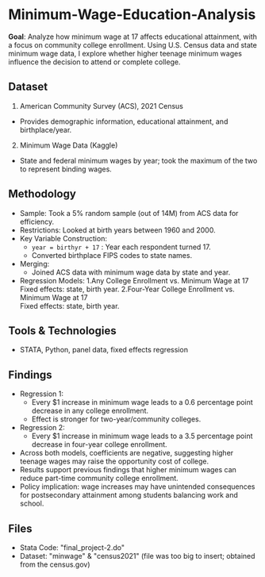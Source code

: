 # Minimum-Wage-Education-Analysis
**Goal**: Analyze how minimum wage at 17 affects educational attainment, with a focus on community college enrollment. Using U.S. Census data and state minimum wage data, I explore whether higher teenage minimum wages influence the decision to attend or complete college.

## Dataset
1. American Community Survey (ACS), 2021 Census
- Provides demographic information, educational attainment, and birthplace/year.
2. Minimum Wage Data (Kaggle)
-  State and federal minimum wages by year; took the maximum of the two to represent binding wages.

## Methodology 
- Sample: Took a 5% random sample (out of 14M) from ACS data for efficiency.
- Restrictions: Looked at birth years between 1960 and 2000.
- Key Variable Construction:
  - `year = birthyr + 17` : Year each respondent turned 17.
  - Converted birthplace FIPS codes to state names.
- Merging:
  - Joined ACS data with minimum wage data by state and year.
- Regression Models:
  1.Any College Enrollment vs. Minimum Wage at 17  
     Fixed effects: state, birth year.
  2.Four-Year College Enrollment vs. Minimum Wage at 17  
     Fixed effects: state, birth year.
## Tools & Technologies
- STATA, Python, panel data, fixed effects regression

## Findings
- Regression 1:  
  - Every $1 increase in minimum wage leads to a 0.6 percentage point decrease in any college enrollment.
  - Effect is stronger for two-year/community colleges.
- Regression 2:  
  - Every $1 increase in minimum wage leads to a 3.5 percentage point decrease in four-year college enrollment.
- Across both models, coefficients are negative, suggesting higher teenage wages may raise the opportunity cost of college.
- Results support previous findings that higher minimum wages can reduce part-time community college enrollment.
- Policy implication: wage increases may have unintended consequences for postsecondary attainment among students balancing work and school.

## Files
- Stata Code: "final_project-2.do"
- Dataset: "minwage" & "census2021" (file was too big to insert; obtained from the census.gov)

